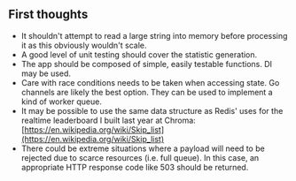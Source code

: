 ## First thoughts
- It shouldn't attempt to read a large string into memory before processing it as this obviously wouldn't scale.
- A good level of unit testing should cover the statistic generation.
- The app should be composed of simple, easily testable functions. DI may be used.
- Care with race conditions needs to be taken when accessing state. Go channels are likely the best option. They can be used to implement a kind of worker queue.
- It may be possible to use the same data structure as Redis' uses for the realtime leaderboard I built last year at Chroma: [https://en.wikipedia.org/wiki/Skip_list](https://en.wikipedia.org/wiki/Skip_list)
- There could be extreme situations where a payload will need to be rejected due to scarce resources (i.e. full queue). In this case, an appropriate HTTP response code like 503 should be returned.